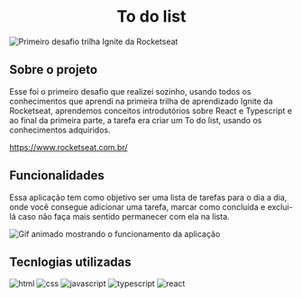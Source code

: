<h1 align="center">To do list</h1>

![Primeiro desafio trilha Ignite da Rocketseat](https://user-images.githubusercontent.com/102335999/214576969-1612f9a9-0999-4ee0-aab4-d2c24f797477.PNG)

<h2> Sobre o projeto </h2>

Esse foi o primeiro desafio que realizei sozinho, usando todos os conhecimentos que aprendi na primeira trilha de aprendizado Ignite da Rocketseat, aprendemos
conceitos introdutórios sobre React e Typescript e ao final da primeira parte, a tarefa era criar um To do list, usando os conhecimentos adquiridos. 

https://www.rocketseat.com.br/

## Funcionalidades

Essa aplicação tem como objetivo ser uma lista de tarefas para o dia a dia, onde você consegue adicionar uma tarefa, marcar como concluída e exclui-lá caso não
faça mais sentido permanecer com ela na lista.


![Gif animado mostrando o funcionamento da aplicação](https://user-images.githubusercontent.com/102335999/214581409-f68b7399-0bf4-4fa6-bf6b-10e002494cde.gif)

## Tecnlogias utilizadas

![html](https://user-images.githubusercontent.com/102335999/214584106-06cc68f3-e3f9-46ce-bfd1-620ac6bf1eeb.svg)
![css](https://user-images.githubusercontent.com/102335999/214584122-129fdcc4-4a63-4fa0-bb6b-8ffbfd3fe86c.svg)
![javascript](https://user-images.githubusercontent.com/102335999/214583927-6b99ec17-8c71-4f63-bfef-b14e9f6ec564.svg)
![typescript](https://user-images.githubusercontent.com/102335999/214583937-a71b1c1e-b346-476a-9eac-359d8297c953.svg)
![react](https://user-images.githubusercontent.com/102335999/214583948-176b4c0b-aaea-4560-a136-5a01929a88af.svg)
